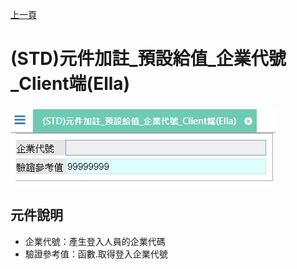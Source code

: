 [上一頁]({back})
# (STD)元件加註_預設給值_企業代號_Client端(Ella)
![](attachment/FX999500001855.png)
## 元件說明
* 企業代號：產生登入人員的企業代碼
* 驗證參考值：函數.取得登入企業代號